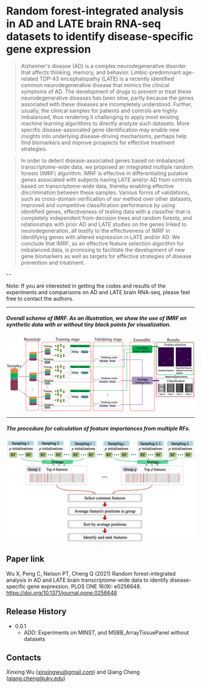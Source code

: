 # Random forest-integrated analysis in AD and LATE brain RNA-seq datasets to identify disease-specific gene expression


> Alzheimer's disease (AD) is a complex neurodegenerative disorder that affects thinking, memory, and behavior. Limbic-predominant age-related TDP-43 encephalopathy (LATE) is a recently identified common neurodegenerative disease that mimics the clinical symptoms of AD. The development of drugs to prevent or treat these neurodegenerative diseases has been slow, partly because the genes associated with these diseases are incompletely understood. Further, usually, the clinical samples for patients and controls are highly imbalanced, thus rendering it challenging to apply most existing machine learning algorithms to directly analyze such datasets. More specific disease-associated gene identification may enable new insights into underlying disease-driving mechanisms, perhaps help find biomarkers and improve prospects for effective treatment strategies.
 
>In order to detect disease-associated genes based on imbalanced transcriptome-wide data, we proposed an integrated multiple random forests (IMRF) algorithm. IMRF is effective in differentiating putative genes associated with subjects having LATE and/or AD from controls based on transcriptome-wide data, thereby enabling effective discrimination between these samples. Various forms of validations, such as cross-domain verification of our method over other datasets, improved and competitive classification performance by using identified genes, effectiveness of testing data with a classifier that is completely independent from decision trees and random forests, and relationships with prior AD and LATE studies on the genes linked to neurodegeneration, all testify to the effectiveness of IMRF in identifying genes with altered expression in LATE and/or AD. We conclude that IMRF, as an effective feature selection algorithm for imbalanced data, is promising to facilitate the development of new gene biomarkers as well as targets for effective strategies of disease prevention and treatment.

--

Note:  If you are interested in getting the codes and results of the experiments and comparisons on AD and LATE brain RNA-seq, please feel free to contact the authors.

---

##### Overall scheme of IMRF. As an illustration, we show the use of IMRF on synthetic data with or without tiny black points for visualization.


<center >
    <img src="./images/RFAlgorithm.jpg" width="666"/> 
 </center>

---

##### The procedure for calculation of feature importances from multiple RFs.

<center >
    <img src="./images/Featurecalculation.jpg" width="666"/> 
 </center>

## Paper link

Wu X, Peng C, Nelson PT, Cheng Q (2021) Random forest-integrated analysis in AD and LATE brain transcriptome-wide data to identify disease-specific gene expression. PLOS ONE 16(9): e0256648. https://doi.org/10.1371/journal.pone.0256648
  
## Release History


* 0.0.1
    * ADD: Experiments on MINST, and MSBB_ArrayTissuePanel without datasets

## Contacts

Xinxing Wu (xinxingwu@gmail.com) and Qiang Cheng (qiang.cheng@uky.edu)
